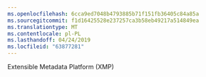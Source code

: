 ```yaml
---
ms.openlocfilehash: 6cca9ed7048b4793885b71f151fb36405c84a85a
ms.sourcegitcommit: f1d16425528e237257ca3b58eb49217a514849ea
ms.translationtype: MT
ms.contentlocale: pl-PL
ms.lasthandoff: 04/24/2019
ms.locfileid: "63877281"
---
```

Extensible Metadata Platform (XMP)